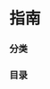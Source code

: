 # 指南

### 分类

### 目录

<ClientOnly>
  <mindmap v-model="data" zoom/>
</ClientOnly>

<script setup>
import { inject } from 'vue'

const data = [{
  name: 'BLOG',
  children: inject('zhMenu')
}]

</script>
